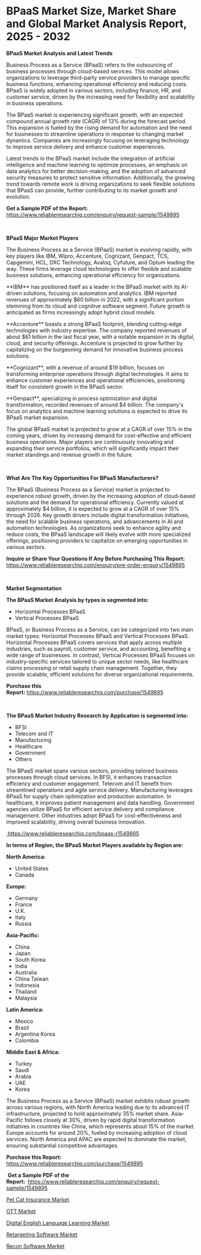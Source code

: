 <p><h1>BPaaS Market Size, Market Share and Global Market Analysis Report, 2025 - 2032</h1></p><p><strong>BPaaS Market Analysis and Latest Trends</strong></p>
<p><p>Business Process as a Service (BPaaS) refers to the outsourcing of business processes through cloud-based services. This model allows organizations to leverage third-party service providers to manage specific business functions, enhancing operational efficiency and reducing costs. BPaaS is widely adopted in various sectors, including finance, HR, and customer service, driven by the increasing need for flexibility and scalability in business operations.</p><p>The BPaaS market is experiencing significant growth, with an expected compound annual growth rate (CAGR) of 13% during the forecast period. This expansion is fueled by the rising demand for automation and the need for businesses to streamline operations in response to changing market dynamics. Companies are increasingly focusing on leveraging technology to improve service delivery and enhance customer experiences.</p><p>Latest trends in the BPaaS market include the integration of artificial intelligence and machine learning to optimize processes, an emphasis on data analytics for better decision-making, and the adoption of advanced security measures to protect sensitive information. Additionally, the growing trend towards remote work is driving organizations to seek flexible solutions that BPaaS can provide, further contributing to its market growth and evolution.</p></p>
<p><strong>Get a Sample PDF of the Report:&nbsp;</strong> <a href="https://www.reliableresearchiq.com/enquiry/request-sample/1549895?utm_campaign=973&utm_medium=2&utm_source=Github&utm_content=ia&utm_term=09032025&utm_id=bpaas">https://www.reliableresearchiq.com/enquiry/request-sample/1549895</a></p>
<p>&nbsp;</p>
<p><strong>BPaaS Major Market Players</strong></p>
<p><p>The Business Process as a Service (BPaaS) market is evolving rapidly, with key players like IBM, Wipro, Accenture, Cognizant, Genpact, TCS, Capgemini, HCL, DXC Technology, Avaloq, Cyfuture, and Optum leading the way. These firms leverage cloud technologies to offer flexible and scalable business solutions, enhancing operational efficiency for organizations.</p><p>**IBM** has positioned itself as a leader in the BPaaS market with its AI-driven solutions, focusing on automation and analytics. IBM reported revenues of approximately $60 billion in 2022, with a significant portion stemming from its cloud and cognitive software segment. Future growth is anticipated as firms increasingly adopt hybrid cloud models.</p><p>**Accenture** boasts a strong BPaaS footprint, blending cutting-edge technologies with industry expertise. The company reported revenues of about $61 billion in the last fiscal year, with a notable expansion in its digital, cloud, and security offerings. Accenture is projected to grow further by capitalizing on the burgeoning demand for innovative business process solutions.</p><p>**Cognizant**, with a revenue of around $19 billion, focuses on transforming enterprise operations through digital technologies. It aims to enhance customer experiences and operational efficiencies, positioning itself for consistent growth in the BPaaS sector.</p><p>**Genpact**, specializing in process optimization and digital transformation, recorded revenues of around $4 billion. The company's focus on analytics and machine learning solutions is expected to drive its BPaaS market expansion.</p><p>The global BPaaS market is projected to grow at a CAGR of over 15% in the coming years, driven by increasing demand for cost-effective and efficient business operations. Major players are continuously innovating and expanding their service portfolios, which will significantly impact their market standings and revenue growth in the future.</p></p>
<p>&nbsp;</p>
<p><strong>What Are The Key Opportunities For BPaaS Manufacturers?</strong></p>
<p><p>The BPaaS (Business Process as a Service) market is projected to experience robust growth, driven by the increasing adoption of cloud-based solutions and the demand for operational efficiency. Currently valued at approximately $4 billion, it is expected to grow at a CAGR of over 15% through 2026. Key growth drivers include digital transformation initiatives, the need for scalable business operations, and advancements in AI and automation technologies. As organizations seek to enhance agility and reduce costs, the BPaaS landscape will likely evolve with more specialized offerings, positioning providers to capitalize on emerging opportunities in various sectors.</p></p>
<p><strong>Inquire or Share Your Questions If Any Before Purchasing This Report:</strong> <a href="https://www.reliableresearchiq.com/enquiry/pre-order-enquiry/1549895?utm_campaign=973&utm_medium=2&utm_source=Github&utm_content=ia&utm_term=09032025&utm_id=bpaas">https://www.reliableresearchiq.com/enquiry/pre-order-enquiry/1549895</a></p>
<p>&nbsp;</p>
<p><strong>Market Segmentation</strong></p>
<p><strong>The BPaaS Market Analysis by types is segmented into:</strong></p>
<p><ul><li>Horizontal Processes BPaaS</li><li>Vertical Processes BPaaS</li></ul></p>
<p><p>BPaaS, or Business Process as a Service, can be categorized into two main market types: Horizontal Processes BPaaS and Vertical Processes BPaaS. Horizontal Processes BPaaS covers services that apply across multiple industries, such as payroll, customer service, and accounting, benefiting a wide range of businesses. In contrast, Vertical Processes BPaaS focuses on industry-specific services tailored to unique sector needs, like healthcare claims processing or retail supply chain management. Together, they provide scalable, efficient solutions for diverse organizational requirements.</p></p>
<p><strong>Purchase this Report:&nbsp;</strong><a href="https://www.reliableresearchiq.com/purchase/1549895?utm_campaign=973&utm_medium=2&utm_source=Github&utm_content=ia&utm_term=09032025&utm_id=bpaas">https://www.reliableresearchiq.com/purchase/1549895</a></p>
<p>&nbsp;</p>
<p><strong>The BPaaS Market Industry Research by Application is segmented into:</strong></p>
<p><ul><li>BFSI</li><li>Telecom and IT</li><li>Manufacturing</li><li>Healthcare</li><li>Government</li><li>Others</li></ul></p>
<p><p>The BPaaS market spans various sectors, providing tailored business processes through cloud services. In BFSI, it enhances transaction efficiency and customer engagement. Telecom and IT benefit from streamlined operations and agile service delivery. Manufacturing leverages BPaaS for supply chain optimization and production automation. In healthcare, it improves patient management and data handling. Government agencies utilize BPaaS for efficient service delivery and compliance management. Other industries adopt BPaaS for cost-effectiveness and improved scalability, driving overall business innovation.</p></p>
<p><a href="https://www.reliableresearchiq.com/bpaas-r1549895?utm_campaign=973&utm_medium=2&utm_source=Github&utm_content=ia&utm_term=09032025&utm_id=bpaas">&nbsp;https://www.reliableresearchiq.com/bpaas-r1549895</a></p>
<p><strong>In terms of Region, the BPaaS Market Players available by Region are:</strong></p>
<p>
    <p> <strong> North America: </strong>
        <ul>
            <li>United States</li>
            <li>Canada</li>
        </ul>
        </p> 
    <p> <strong> Europe: </strong>
        <ul>
            <li>Germany</li>
            <li>France</li>
            <li>U.K.</li>
            <li>Italy</li>
            <li>Russia</li>
        </ul>
        </p> 
    <p> <strong> Asia-Pacific: </strong>
        <ul>
            <li>China</li>
            <li>Japan</li>
            <li>South Korea</li>
            <li>India</li>
            <li>Australia</li>
            <li>China Taiwan</li>
            <li>Indonesia</li>
            <li>Thailand</li>
            <li>Malaysia</li>
        </ul>
        </p> 
    <p> <strong> Latin America: </strong>
        <ul>
            <li>Mexico</li>
            <li>Brazil</li>
            <li>Argentina Korea</li>
            <li>Colombia</li>
        </ul>
        </p> 
    <p> <strong> Middle East & Africa: </strong>
        <ul>
            <li>Turkey</li>
            <li>Saudi</li>
            <li>Arabia</li>
            <li>UAE</li>
            <li>Korea</li>
        </ul>
    </p>
    </p>
<p><p>The Business Process as a Service (BPaaS) market exhibits robust growth across various regions, with North America leading due to its advanced IT infrastructure, projected to hold approximately 35% market share. Asia-Pacific follows closely at 30%, driven by rapid digital transformation initiatives in countries like China, which represents about 15% of the market. Europe accounts for around 20%, fueled by increasing adoption of cloud services. North America and APAC are expected to dominate the market, ensuring substantial competitive advantages.</p></p>
<p><strong>Purchase this Report: </strong><a href="https://www.reliableresearchiq.com/purchase/1549895?utm_campaign=973&utm_medium=2&utm_source=Github&utm_content=ia&utm_term=09032025&utm_id=bpaas">https://www.reliableresearchiq.com/purchase/1549895</a></p>
<p>&nbsp;<strong>Get a Sample PDF of the Report:&nbsp;&nbsp;</strong><a href="https://www.reliableresearchiq.com/enquiry/request-sample/1549895?utm_campaign=973&utm_medium=2&utm_source=Github&utm_content=ia&utm_term=09032025&utm_id=bpaas">https://www.reliableresearchiq.com/enquiry/request-sample/1549895</a></p>
<p><strong></strong></p>
<p><p><a href="https://github.com/oshodikurc/Market-Research-Report-List-1/blob/main/pet-cat-insurance-market.md?utm_campaign=973&utm_medium=2&utm_source=Github&utm_content=ia&utm_term=09032025&utm_id=bpaas">Pet Cat Insurance Market</a></p><p><a href="https://github.com/ajegiobitsa/Market-Research-Report-List-1/blob/main/ott-market.md?utm_campaign=973&utm_medium=2&utm_source=Github&utm_content=ia&utm_term=09032025&utm_id=bpaas">OTT Market</a></p><p><a href="https://github.com/efialiurca/Market-Research-Report-List-1/blob/main/digital-english-language-learning-market.md?utm_campaign=973&utm_medium=2&utm_source=Github&utm_content=ia&utm_term=09032025&utm_id=bpaas">Digital English Language Learning Market</a></p><p><a href="https://github.com/noppbebawy/Market-Research-Report-List-1/blob/main/retargeting-software-market.md?utm_campaign=973&utm_medium=2&utm_source=Github&utm_content=ia&utm_term=09032025&utm_id=bpaas">Retargeting Software Market</a></p><p><a href="https://github.com/aslinalirey9/Market-Research-Report-List-1/blob/main/recon-software-market.md?utm_campaign=973&utm_medium=2&utm_source=Github&utm_content=ia&utm_term=09032025&utm_id=bpaas">Recon Software Market</a></p></p>